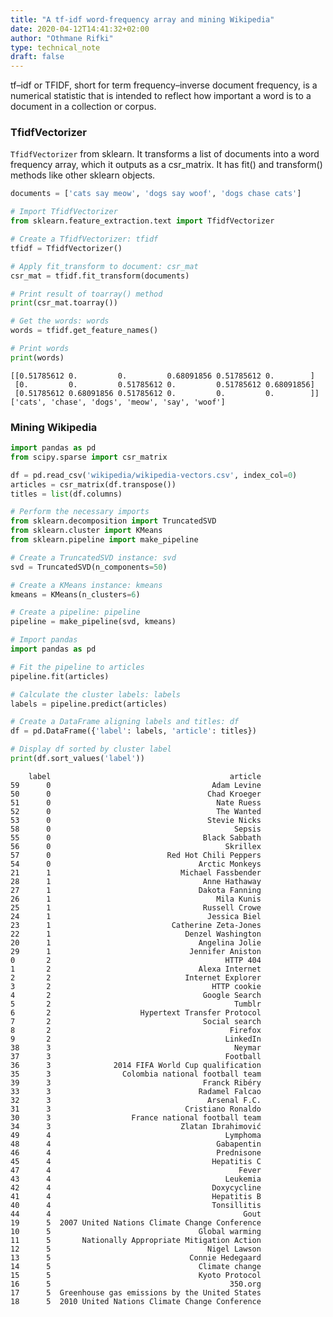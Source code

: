 ```yaml
---
title: "A tf-idf word-frequency array and mining Wikipedia"
date: 2020-04-12T14:41:32+02:00
author: "Othmane Rifki"
type: technical_note
draft: false
---
```

tf–idf or TFIDF, short for term frequency–inverse document frequency, is a numerical statistic that is intended to reflect how important a word is to a document in a collection or corpus.

### TfidfVectorizer
`TfidfVectorizer` from sklearn. It transforms a list of documents into a word frequency array, which it outputs as a csr_matrix. It has fit() and transform() methods like other sklearn objects.


```python
documents = ['cats say meow', 'dogs say woof', 'dogs chase cats']
```


```python
# Import TfidfVectorizer
from sklearn.feature_extraction.text import TfidfVectorizer

# Create a TfidfVectorizer: tfidf
tfidf = TfidfVectorizer() 

# Apply fit_transform to document: csr_mat
csr_mat = tfidf.fit_transform(documents)

# Print result of toarray() method
print(csr_mat.toarray())

# Get the words: words
words = tfidf.get_feature_names()

# Print words
print(words)

```

    [[0.51785612 0.         0.         0.68091856 0.51785612 0.        ]
     [0.         0.         0.51785612 0.         0.51785612 0.68091856]
     [0.51785612 0.68091856 0.51785612 0.         0.         0.        ]]
    ['cats', 'chase', 'dogs', 'meow', 'say', 'woof']


### Mining Wikipedia


```python
import pandas as pd
from scipy.sparse import csr_matrix

df = pd.read_csv('wikipedia/wikipedia-vectors.csv', index_col=0)
articles = csr_matrix(df.transpose())
titles = list(df.columns)
```


```python
# Perform the necessary imports
from sklearn.decomposition import TruncatedSVD
from sklearn.cluster import KMeans
from sklearn.pipeline import make_pipeline

# Create a TruncatedSVD instance: svd
svd = TruncatedSVD(n_components=50)

# Create a KMeans instance: kmeans
kmeans = KMeans(n_clusters=6)

# Create a pipeline: pipeline
pipeline = make_pipeline(svd, kmeans)

```


```python
# Import pandas
import pandas as pd

# Fit the pipeline to articles
pipeline.fit(articles)

# Calculate the cluster labels: labels
labels = pipeline.predict(articles)

# Create a DataFrame aligning labels and titles: df
df = pd.DataFrame({'label': labels, 'article': titles})

# Display df sorted by cluster label
print(df.sort_values('label'))

```

        label                                        article
    59      0                                    Adam Levine
    50      0                                   Chad Kroeger
    51      0                                     Nate Ruess
    52      0                                     The Wanted
    53      0                                   Stevie Nicks
    58      0                                         Sepsis
    55      0                                  Black Sabbath
    56      0                                       Skrillex
    57      0                          Red Hot Chili Peppers
    54      0                                 Arctic Monkeys
    21      1                             Michael Fassbender
    28      1                                  Anne Hathaway
    27      1                                 Dakota Fanning
    26      1                                     Mila Kunis
    25      1                                  Russell Crowe
    24      1                                   Jessica Biel
    23      1                           Catherine Zeta-Jones
    22      1                              Denzel Washington
    20      1                                 Angelina Jolie
    29      1                               Jennifer Aniston
    0       2                                       HTTP 404
    1       2                                 Alexa Internet
    2       2                              Internet Explorer
    3       2                                    HTTP cookie
    4       2                                  Google Search
    5       2                                         Tumblr
    6       2                    Hypertext Transfer Protocol
    7       2                                  Social search
    8       2                                        Firefox
    9       2                                       LinkedIn
    38      3                                         Neymar
    37      3                                       Football
    36      3              2014 FIFA World Cup qualification
    35      3                Colombia national football team
    39      3                                  Franck Ribéry
    33      3                                 Radamel Falcao
    32      3                                   Arsenal F.C.
    31      3                              Cristiano Ronaldo
    30      3                  France national football team
    34      3                             Zlatan Ibrahimović
    49      4                                       Lymphoma
    48      4                                     Gabapentin
    46      4                                     Prednisone
    45      4                                    Hepatitis C
    47      4                                          Fever
    43      4                                       Leukemia
    42      4                                    Doxycycline
    41      4                                    Hepatitis B
    40      4                                    Tonsillitis
    44      4                                           Gout
    19      5  2007 United Nations Climate Change Conference
    10      5                                 Global warming
    11      5       Nationally Appropriate Mitigation Action
    12      5                                   Nigel Lawson
    13      5                               Connie Hedegaard
    14      5                                 Climate change
    15      5                                 Kyoto Protocol
    16      5                                        350.org
    17      5  Greenhouse gas emissions by the United States
    18      5  2010 United Nations Climate Change Conference

